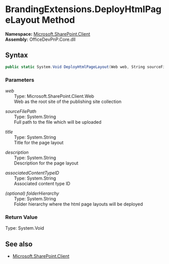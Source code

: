 # BrandingExtensions.DeployHtmlPageLayout Method  
  

**Namespace:** [Microsoft.SharePoint.Client](Microsoft.SharePoint.Client.md)  
**Assembly:** OfficeDevPnP.Core.dll  
## Syntax
```C#
public static System.Void DeployHtmlPageLayout(Web web, String sourceFilePath, String title, String description, String associatedContentTypeID, String folderHierarchy)
```
### Parameters
*web*  
&emsp;&emsp;Type: Microsoft.SharePoint.Client.Web  
&emsp;&emsp;Web as the root site of the publishing site collection  
  
*sourceFilePath*  
&emsp;&emsp;Type: System.String  
&emsp;&emsp;Full path to the file which will be uploaded  
  
*title*  
&emsp;&emsp;Type: System.String  
&emsp;&emsp;Title for the page layout  
  
*description*  
&emsp;&emsp;Type: System.String  
&emsp;&emsp;Description for the page layout  
  
*associatedContentTypeID*  
&emsp;&emsp;Type: System.String  
&emsp;&emsp;Associated content type ID  
  
*(optional) folderHierarchy*  
&emsp;&emsp;Type: System.String  
&emsp;&emsp;Folder hierarchy where the html page layouts will be deployed  
  
### Return Value
Type: System.Void  

## See also
- [Microsoft.SharePoint.Client](Microsoft.SharePoint.Client.md)
